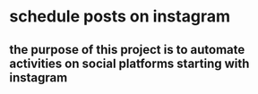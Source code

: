 # schedule posts on instagram

## the purpose of this project is to automate activities on social platforms starting with **instagram**

